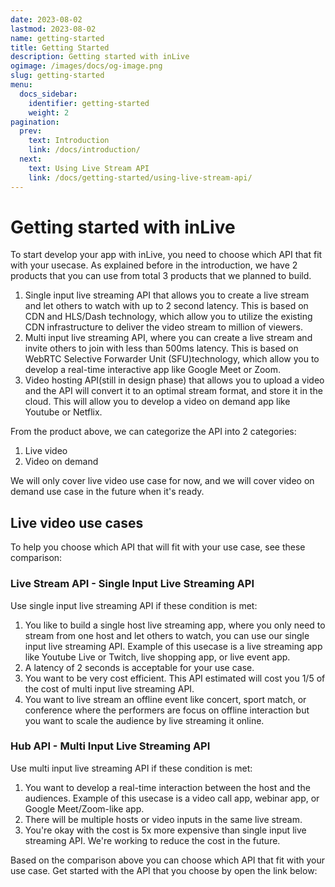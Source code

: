 ```yaml
---
date: 2023-08-02
lastmod: 2023-08-02
name: getting-started
title: Getting Started
description: Getting started with inLive
ogimage: /images/docs/og-image.png
slug: getting-started
menu:
  docs_sidebar:
    identifier: getting-started
    weight: 2
pagination:
  prev:
    text: Introduction
    link: /docs/introduction/
  next:
    text: Using Live Stream API
    link: /docs/getting-started/using-live-stream-api/
---
```


# Getting started with inLive

To start develop your app with inLive, you need to choose which API that fit with your usecase. As explained before in the introduction, we have 2 products that you can use from total 3 products that we planned to build.

1. Single input live streaming API that allows you to create a live stream and let others to watch with up to 2 second latency. This is based on CDN and HLS/Dash technology, which allow you to utilize the existing CDN infrastructure to deliver the video stream to million of viewers.
2. Multi input live streaming API, where you can create a live stream and invite others to join with less than 500ms latency. This is based on WebRTC Selective Forwarder Unit (SFU)technology, which allow you to develop a real-time interactive app like Google Meet or Zoom.
3. Video hosting API(still in design phase) that allows you to upload a video and the API will convert it to an optimal stream format, and store it in the cloud. This will allow you to develop a video on demand app like Youtube or Netflix.

From the product above, we can categorize the API into 2 categories:
1. Live video
2. Video on demand

We will only cover live video use case for now, and we will cover video on demand use case in the future when it's ready.

## Live video use cases
To help you choose which API that will fit with your use case, see these comparison:

### Live Stream API - Single Input Live Streaming API 
Use single input live streaming API if these condition is met:

1. You like to build a single host live streaming app, where you only need to stream from one host and let others to watch, you can use our single input live streaming API. Example of this usecase is a live streaming app like Youtube Live or Twitch, live shopping app, or live event app. 
2. A latency of 2 seconds is acceptable for your use case.
3. You want to be very cost efficient. This API estimated will cost you 1/5 of the cost of multi input live streaming API.
4. You want to live stream an offline event like concert, sport match, or conference where the performers are focus on offline interaction but you want to scale the audience by live streaming it online.

### Hub API - Multi Input Live Streaming API
Use multi input live streaming API if these condition is met:
1. You want to develop a real-time interaction between the host and the audiences. Example of this usecase is a video call app, webinar app, or Google Meet/Zoom-like app.
2. There will be multiple hosts or video inputs in the same live stream.
3. You're okay with the cost is 5x more expensive than single input live streaming API. We're working to reduce the cost in the future.
   
Based on the comparison above you can choose which API that fit with your use case. Get started with the API that you choose by open the link below: